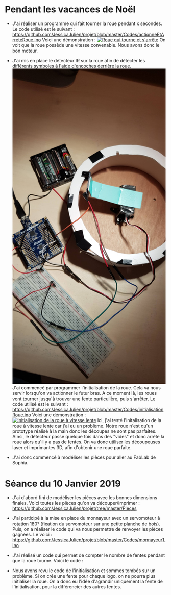 # Pendant les vacances de Noël

* J'ai réaliser un programme qui fait tourner la roue pendant x secondes. Le code utilisé est le suivant :
https://github.com/JessicaJulien/projet/blob/master/Codes/actionneEtArreteRoue.ino
Voici une démonstration :
<a href="https://www.youtube.com/watch?v=P78dixj0G8c&feature=youtu.be"><img src="https://i9.ytimg.com/vi_webp/P78dixj0G8c/hqdefault.webp?sqp=CITf3eEF&rs=AOn4CLCLHE27qrml0_1gy-CMptJZxHhBCg" alt="Roue qui tourne et s'arrête" /></a>
On voit que la roue possède une vitesse convenable. Nous avons donc le bon moteur.
* J'ai mis en place le détecteur IR sur la roue afin de détecter les différents symboles à l'aide d'encoches derrière la roue. 
![alt text](https://github.com/JessicaJulien/projet/blob/master/Documentation/roueAvecDetecteurIR.jpg "roue avec détecteur IR")
J'ai commencé par programmer l'initialisation de la roue. Cela va nous servir lorsqu'on va actionner le futur bras. A ce moment là, les roues vont tourner jusqu'à trouver une fente particulière, puis s'arrêter. Le code utilisé est le suivant :
https://github.com/JessicaJulien/projet/blob/master/Codes/initialisationRoue.ino 
Voici une démonstration : 
<a href="https://www.youtube.com/watch?v=aghbIHAVvek&feature=youtu.be"><img src="https://i9.ytimg.com/vi_webp/aghbIHAVvek/hqdefault.webp?sqp=CITf3eEF&rs=AOn4CLBVnJ4Bq2pxXOr6dprsz5JHd4p_7w" alt="Initialisation de la roue à vitesse lente" /></a>
Ici, j'ai testé l'initalisation de la roue à vitesse lente car j'ai eu un problème. Notre roue n'est qu'un prototype réalisé à la main donc les découpes ne sont pas parfaites. Ainsi, le détecteur passe quelque fois dans des "vides" et donc arrête la roue alors qu'il y a pas de fentes. On va donc utiliser les découpeuses laser et imprimantes 3D, afin d'obtenir une roue parfaite.

* J'ai donc commencé à modéliser les pièces pour aller au FabLab de Sophia.

# Séance du 10 Janvier 2019

* J'ai d'abord fini de modéliser les pièces avec les bonnes dimensions finales. Voici toutes les pièces qu'on va découper/imprimer : 
https://github.com/JessicaJulien/projet/tree/master/Pieces
* J'ai participé à la mise en place du monnayeur avec un servomoteur à rotation 180° (fixation du servomoteur sur une petite planche de bois). Puis, on a réaliser le code qui va nous permettre de renvoyer les pièces gagnées. Le voici :
https://github.com/JessicaJulien/projet/blob/master/Codes/monnayeur1.ino
* J'ai réalisé un code qui permet de compter le nombre de fentes pendant que la roue tourne. Voici le code :

* Nous avons revu le code de l'initialisation et sommes tombés sur un problème. Si on crée une fente pour chaque logo, on ne pourra plus initialiser la roue. On a donc eu l'idée d'agrandir uniquement la fente de l'initialisation, pour la différencier des autres fentes.
